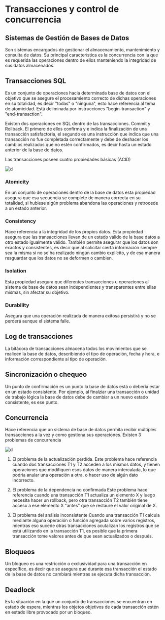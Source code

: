 # Transacciones y control de concurrencia

## Sistemas de Gestión de Bases de Datos
Son sistemas encargados de gestionar el almacenamiento, mantenimiento y consulta de datos. Su principal característica es la concurrencia con la que es requerida las operaciones dentro de ellos manteniendo la integridad de sus datos almacenados.

## Transacciones SQL
Es un conjunto de operaciones hacia determinada base de datos con el objetivo que se asegure el procesamiento correcto de dichas operaciones en su totalidad, es decir "todas" o "ninguna", esto hace referencia al tema de atomicidad. Está deliminada por instrucciones "begin-transaction" y  "end-transaction". 

Existen dos operaciones en SQL dentro de las transacciones. Commit y Rollback. El primero de ellos confirma y e indica la finalización de una transacción satisfactoria, el segundo es una instrucción que indica que una transacción no fue completada correctamente y debe de deshacer los cambios realizados que no estén confirmados, es decir hasta un estado anterior de la base de datos.

Las transacciones poseen cuatro propiedades básicas (ACID)

![d](https://lh3.googleusercontent.com/proxy/FrE-iDoCFiijyV0QOggMdZaqUm-HMLOFQQUtxHkniSFO1G8Ueu97ygGUpCZXCowq8PPgNidYQz71lhAZvbzmtNYLwraabWg_MT4UMFJnFL5VWk33sa4ObtQ29oAd)

### Atomicity
En un conjunto de operaciones dentro de la base de datos esta propiedad asegura que esa secuencia se complete de manera correcta en su totalidad, si hubiese algún problema abandona las operaciones y retrocede a un estado anterior.

### Consistency
Hace referencia a la integridad de los propios datos. Esta propiedad asegura que las transacciones llevan de un estado válido de la base datos a otro estado igualmente válido. También permite asegurar que los datos son exactos y consistentes, es decir que al solicitar cierta información siempre sea la misma si no se ha realizado ningún cambio explícito, y de esa manera resguardar que los datos no se deformen o cambien.

### Isolation
Esta propiedad asegura que diferentes transacciones u operaciones al sistema de base de datos sean independientes y transparentes entre ellas mismas, sin afectar su objetivo.

### Durability
Asegura que una operación realizada de manera exitosa persistirá y no se perderá aunque el sistema falle.

## Log de transacciones
La bitácora de transacciones almacena todos los movimientos que se realicen la base de datos, describiendo el tipo de operación, fecha y hora, e información correspondiente al tipo de operación. 

## Sincronización o chequeo
Un punto de confirmación es un punto la base de datos está o debería estar en un estado consistente. Por ejemplo, al finalziar una transacción o unidad de trabajo lógica la base de datos debe de cambiar a un nuevo estado consistente, es ese punto.

## Concurrencia
Hace referencia que un sistema de base de datos permita recibir múltiples transacciones a la vez y como gestiona sus operaciones. Existen 3 problemas de concurrencia

![d](https://userscontent2.emaze.com/images/90131698-d9b5-419e-9424-8c020cd32d33/e1300486d36da72c3efe64b859ee1f3c.jpg)

1. El problema de la actualización perdida. 
Este problema hace referencia cuando dos transacciones T1 y T2 acceden a los mismos datos, y tienen operaciones que modifiquen esos datos de manera intercalada, lo que podría anular una operación a otra, o hacer uso de algún dato incorrecto.

2. El problema de la dependencia no confirmada
Este problema hace referencia cuando una transacción T1 actualiza un elemento X y luego necesita hacer un rollback, pero otra transacción T2 también tiene acceso a ese elemento X "antes" que se restaure el valor original de X.

3. El problema del análsis inconsistente
Cuando una transacción T1 calcula mediante alguna operación o función agregada sobre varios registros, mientras eso sucede otras transacciones acutalizan los registros que se está utilizando en la transacción T1, es posible que la primera transacción tome valores antes de que sean actualizados o después.

## Bloqueos
Un bloqueo es una restricción o exclusividad para una transacción en específico, es decir que se asegura que durante esa transacción el estado de la base de datos no cambiará mientras se ejecuta dicha transacción.

## Deadlock
Es la situación en la que un conjunto de transacciones se encuentran en estado de espera, mientras los objetos objetivos de cada transacción estén en estado libre provocado por un bloqueo.